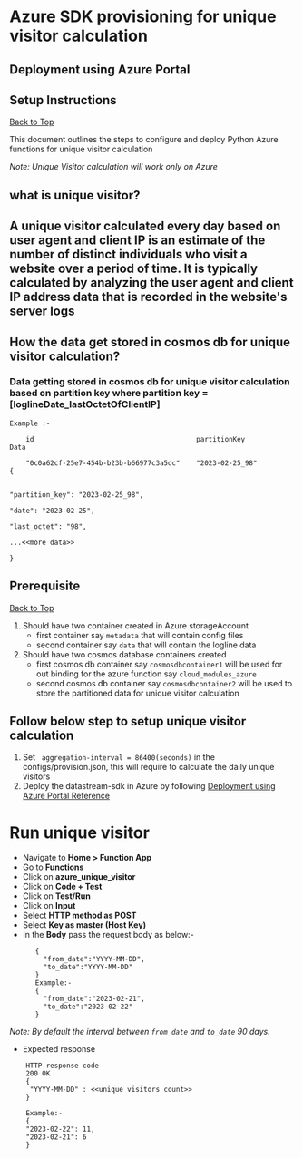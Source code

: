 <div id="top"></div>

# Azure SDK provisioning for unique visitor calculation

## Deployment using Azure Portal

## Setup Instructions
<p align="left"><a href="#top">Back to Top</a></p>

This document outlines the steps to configure and deploy Python Azure functions for unique visitor calculation

<i>Note: Unique Visitor calculation will work only on Azure </i>

## what is unique visitor?

## A unique visitor calculated every day based on user agent and client IP is an estimate of the number of distinct individuals who visit a website over a period of time. It is typically calculated by analyzing the user agent and client IP address data that is recorded in the website's server logs

## How the data get stored in cosmos db for unique visitor calculation?

### Data getting stored in cosmos db for unique visitor calculation based on partition key where partition key = [loglineDate_lastOctetOfClientIP]
```
Example :- 

    id                                        partitionKey              Data

    "0c0a62cf-25e7-454b-b23b-b66977c3a5dc"    "2023-02-25_98"            {
   
                                                                         "partition_key": "2023-02-25_98",
                                                                         "date": "2023-02-25",
                                                                         "last_octet": "98", 
                                                                          ...<<more data>>
                                                                          }

```
## Prerequisite
<p align="left"><a href="#top">Back to Top</a></p>
 
1. Should have two container created in Azure storageAccount
   - first container say `metadata` that will contain config files
   - second container say `data`  that will contain the logline data
2. Should have two cosmos database containers created
   - first cosmos db container say `cosmosdbcontainer1` will be used for out binding for the azure function say `cloud_modules_azure`
   - second cosmos db container say `cosmosdbcontainer2` will be used to store the partitioned data for unique visitor calculation


## Follow below step to setup unique visitor calculation

1. Set <code> aggregation-interval = 86400(seconds)</code> in the configs/provision.json, this will require to calculate the daily unique visitors
2. Deploy the datastream-sdk in Azure by following [Deployment using Azure Portal Reference](Azure-portal-deployment.md)

# Run unique visitor
 - Navigate to **Home > Function App**
 - Go to **Functions**
 - Click on **azure_unique_visitor**
 - Click on **Code + Test**
 - Click on **Test/Run**
 - Click on **Input**
 - Select **HTTP method as POST**
 - Select **Key as master (Host Key)**
 - In the **Body** pass the request body as below:-
    ``` 
       {
         "from_date":"YYYY-MM-DD",
         "to_date":"YYYY-MM-DD"  
       }
       Example:-
       {
         "from_date":"2023-02-21",
         "to_date":"2023-02-22"  
       }
   ```
<i>Note: By default the interval between `from_date` and  `to_date`  90 days. </i>
 - Expected response
  ```
      HTTP response code
      200 OK
      {
       "YYYY-MM-DD" : <<unique visitors count>>
      }
    
      Example:-
      {
      "2023-02-22": 11,
      "2023-02-21": 6
      }
  ```
